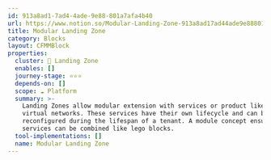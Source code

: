 ```yaml
---
id: 913a8ad1-7ad4-4ade-9e88-801a7afa4b40
url: https://www.notion.so/Modular-Landing-Zone-913a8ad17ad44ade9e88801a7afa4b40
title: Modular Landing Zone
category: Blocks
layout: CFMMBlock
properties:
  cluster: 🛬 Landing Zone
  enables: []
  journey-stage: ⭐️⭐️⭐️
  depends-on: []
  scope: ☁️ Platform
  summary: >-
    Landing Zones allow modular extension with services or product like managed
    virtual networks. These services have their own lifecycle and can be
    reconfigured during the lifespan of a tenant. A module concept ensures
    services can be combined like lego blocks.
  tool-implementations: []
  name: Modular Landing Zone
---
```


